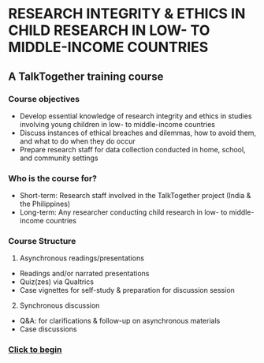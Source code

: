 # RESEARCH INTEGRITY & ETHICS IN CHILD RESEARCH IN LOW- TO MIDDLE-INCOME COUNTRIES
## A TalkTogether training course

### Course objectives

-	Develop essential knowledge of research integrity and ethics in studies involving young children in low- to middle-income countries
-	Discuss instances of ethical breaches and dilemmas, how to avoid them, and what to do when they do occur
-	Prepare research staff for data collection conducted in home, school, and community settings

### Who is the course for?

-	Short-term: Research staff involved in the TalkTogether project (India & the Philippines)
-	Long-term: Any researcher conducting child research in low- to middle-income countries

### Course Structure

1. Asynchronous readings/presentations
- Readings and/or narrated presentations
- Quiz(zes) via Qualtrics
- Case vignettes for self-study & preparation for discussion session
2. Synchronous discussion
- Q&A: for clarifications & follow-up on asynchronous materials
- Case discussions 

### [Click to begin](intro.md)
